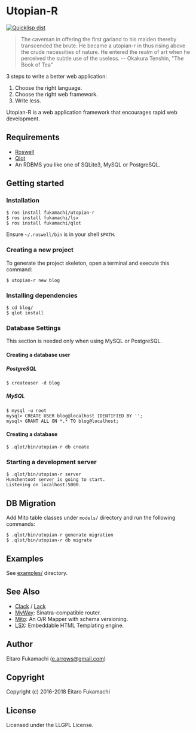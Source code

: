 # Utopian-R

[![Quicklisp dist](http://quickdocs.org/badge/utopian-r.svg)](http://quickdocs.org/utopian/)

> The caveman in offering the first garland to his maiden thereby transcended the brute. He became a utopian-r in thus rising above the crude necessities of nature. He entered the realm of art when he perceived the subtle use of the useless.
> -- Okakura Tenshin, "The Book of Tea"

3 steps to write a better web application:

1. Choose the right language.
2. Choose the right web framework.
3. Write less.

Utopian-R is a web application framework that encourages rapid web development.

## Requirements

* [Roswell](https://github.com/roswell/roswell)
* [Qlot](https://github.com/fukamachi/qlot)
* An RDBMS you like one of SQLite3, MySQL or PostgreSQL.

## Getting started

### Installation

```
$ ros install fukamachi/utopian-r
$ ros install fukamachi/lsx
$ ros install fukamachi/qlot
```

Ensure `~/.roswell/bin` is in your shell `$PATH`.

### Creating a new project

To generate the project skeleton, open a terminal and execute this command:

```
$ utopian-r new blog
```

### Installing dependencies

```
$ cd blog/
$ qlot install
```

### Database Settings

This section is needed only when using MySQL or PostgreSQL.

#### Creating a database user

##### PostgreSQL

```
$ createuser -d blog
```

##### MySQL

```
$ mysql -u root
mysql> CREATE USER blog@localhost IDENTIFIED BY '';
mysql> GRANT ALL ON *.* TO blog@localhost;
```

#### Creating a database

```
$ .qlot/bin/utopian-r db create
```

### Starting a development server

```
$ .qlot/bin/utopian-r server
Hunchentoot server is going to start.
Listening on localhost:5000.
```

## DB Migration

Add Mito table classes under `models/` directory and run the following commands:

```
$ .qlot/bin/utopian-r generate migration
$ .qlot/bin/utopian-r db migrate
```

## Examples

See [examples/](https://github.com/fukamachi/utopian-r/tree/next/examples) directory.

## See Also

- [Clack](https://github.com/fukamachi/clack) / [Lack](https://github.com/fukamachi/lack)
- [MyWay](https://github.com/fukamachi/myway): Sinatra-compatible router.
- [Mito](https://github.com/fukamachi/mito): An O/R Mapper with schema versioning.
- [LSX](https://github.com/fukamachi/lsx): Embeddable HTML Templating engine.

## Author

Eitaro Fukamachi (e.arrows@gmail.com)

## Copyright

Copyright (c) 2016-2018 Eitaro Fukamachi

## License

Licensed under the LLGPL License.
